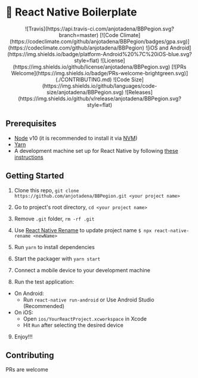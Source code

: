 # 🚀 React Native Boilerplate

<div align="center">
![Travis](https://api.travis-ci.com/anjotadena/BBPegion.svg?branch=master) [![Code Climate](https://codeclimate.com/github/anjotadena/BBPegion/badges/gpa.svg)](https://codeclimate.com/github/anjotadena/BBPegion) ![iOS and Android](https://img.shields.io/badge/platform-Android%20%7C%20iOS-blue.svg?style=flat) ![License](https://img.shields.io/github/license/anjotadena/BBPegion.svg) [![PRs Welcome](https://img.shields.io/badge/PRs-welcome-brightgreen.svg)](./CONTRIBUTING.md) ![Code Size](https://img.shields.io/github/languages/code-size/anjotadena/BBPegion.svg) ![Releases](https://img.shields.io/github/v/release/anjotadena/BBPegion.svg?style=flat)
</div>

## Prerequisites

- [Node](https://nodejs.org) v10 (it is recommended to install it via [NVM](https://github.com/creationix/nvm))
- [Yarn](https://yarnpkg.com/)
- A development machine set up for React Native by following [these instructions](https://facebook.github.io/react-native/docs/getting-started.html)

## Getting Started

1. Clone this repo, `git clone https://github.com/anjotadena/BBPegion.git <your project name>`
2. Go to project's root directory, `cd <your project name>`
3. Remove `.git` folder, `rm -rf .git`
4. Use [React Native Rename](https://github.com/junedomingo/react-native-rename) to update project name `$ npx react-native-rename <newName>`
5. Run `yarn` to install dependencies

6. Start the packager with `yarn start`
7. Connect a mobile device to your development machine
8. Run the test application:

- On Android:
  - Run `react-native run-android` or Use Android Studio (Recommended)
- On iOS:
  - Open `ios/YourReactProject.xcworkspace` in Xcode
  - Hit `Run` after selecting the desired device

9. Enjoy!!!

## Contributing

PRs are welcome
